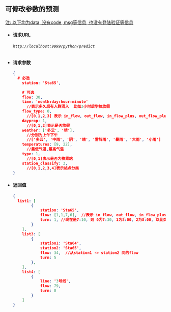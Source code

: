 ## 可修改参数的预测

<u>注: 以下均为data, 没有code, msg等信息, 也没有登陆验证等信息</u>

- #### 请求URL 

  ######  `http://localhost:9999/python/predict`

- #### 请求参数

  ```json
  {
  	# 必选
      station: 'Sta65',
      
      # 可选
      flow: 30,
      time: 'month:day:hour:minute'
      	//表示多久后有人群涌入  比如3小时后学校放假
      flow_type: 0, 
      	//[0,1,2,3] 表示 in_flow, out_flow, in_flow_plus, out_flow_plus
      dayprop: 1, 
      	//[0,1,2]表示是否放假
      weather: ['多云', '晴'], 
      	//分别为上午下午
      	//['多云', '中雨', '阴', '晴', '雷阵雨', '暴雨', '大雨', '小雨']
      temperatures: [9, 22], 
      	//最低气温,最高气温
      type: 1, 
      	//[0,1]表示是否为换乘站
      station_classify: 3, 
      	//[0,1,2,3,4]表示站点分类
  }
  ```

- #### 返回值

  ```json
  {
  	list1: [  
          {
              station: 'Sta65',
              flow: [1,1,7,6],  //表示 in_flow, out_flow, in_flow_plus, out_flow_plus
              turn: 1, //现在是7:10, 则 0为7:30, 1为8:00, 2为8:00, 以此类推
          }
      ],
      list3: [  
          {
              station1: 'Sta64',   
              station2: 'Sta65',
              flow: 34,  //从station1 -> station2 间的flow
              turn: 5
          },
      ],
      list4: [
          {
              line: '3号线',
              flow: 79,
              turn: 8
          }
      ]
  }
  ```

  




